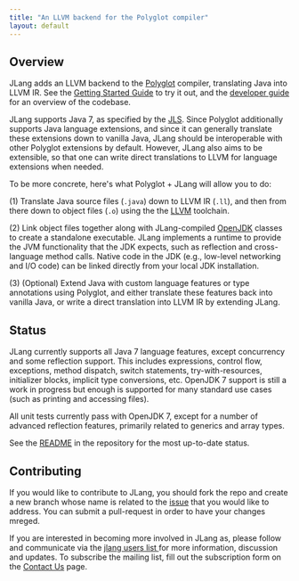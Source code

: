 ```yaml
---
title: "An LLVM backend for the Polyglot compiler"
layout: default
---
```


Overview
--------

JLang adds an LLVM backend to the [Polyglot](https://www.cs.cornell.edu/projects/polyglot/) compiler, translating Java into LLVM IR. See the [Getting Started Guide](user-manual.html) to try it out, and the [developer guide](developer-guide.html) for an overview of the codebase.

JLang supports Java 7, as specified by the [JLS](https://docs.oracle.com/javase/specs/jls/se7/html/index.html). Since Polyglot additionally supports Java language extensions, and since it can generally translate these extensions down to vanilla Java, JLang should be interoperable with other Polyglot extensions by default. However, JLang also aims to be extensible, so that one can write direct translations to LLVM for language extensions when needed.

To be more concrete, here's what Polyglot + JLang will allow you to do:

(1) Translate Java source files (`.java`) down to LLVM IR (`.ll`), and then from there down to object files (`.o`) using the the [LLVM](https://llvm.org) toolchain.

(2) Link object files together along with JLang-compiled [OpenJDK](http://openjdk.java.net/projects/jdk7/) classes to create a standalone executable. JLang implements a runtime to provide the JVM functionality that the JDK expects, such as reflection and cross-language method calls. Native code in the JDK (e.g., low-level networking and I/O code) can be linked directly from your local JDK installation.

(3) (Optional) Extend Java with custom language features or type annotations using Polyglot, and either translate these features back into vanilla Java, or write a direct translation into LLVM IR by extending JLang.

Status
------

JLang currently supports all Java 7 language features, except concurrency and some reflection support. This includes expressions, control flow, exceptions, method dispatch, switch statements, try-with-resources, initializer blocks, implicit type conversions, etc. OpenJDK 7 support is still a work in progress but enough is supported for many standard use cases (such as printing and accessing files).

All unit tests currently pass with OpenJDK 7, except for a number of advanced reflection features, primarily related to generics and array types.

See the [README](https://github.com/polyglot-compiler/JLang) in the repository for the most up-to-date status.


Contributing
------------
If you would like to contribute to JLang, you should fork the repo and create a new branch whose name is related to the [issue](https://github.com/polyglot-compiler/JLang/issues) that you would like to address. You can submit a pull-request in order to have your changes mreged.

If you are interested in becoming more involved in JLang as, please follow and communicate via the <a href="mailto:{{ site.contact }}">jlang users list </a> for more information, discussion and updates. To subscribe the mailing list, fill out the subscription form on the [Contact Us](contact-us.html) page.

